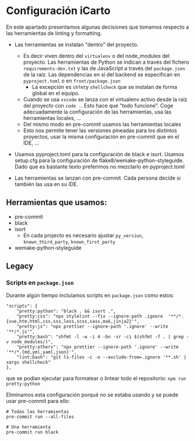 # Configuración iCarto

En este apartado presentamos algunas decisiones que tomamos respecto a las herramientas de linting y formatting.

-   Las herramientas se instalan "dentro" del proyecto.

    -   Es decir viven dentro del `virtualenv` o del node_modules del proyecto. Las herramientas de Python se indican a través del fichero `requirements-dev.txt` y las de JavaScript a través del `package.json` de la raíz. Las dependencias en sí del backend se especifican en `pyproject.toml` o en `front/package.json`
        -   La excepción es `shfmt`y `shellcheck` que se instalan de forma global en el equipo.
    -   Cuando se usa `vscode` se lanza con el virtualenv activo desde la raíz del proyecto con `code .`. Esto hace que "todo funcione". Coge adecuadamente la configuración de las herramientas, usa las herramientas locales, ...
    -   Del mismo modo en pre-commit usamos las herramientas locales
    -   Esto nos permite tener las versiones pineadas para los distintos proyectos, usar la misma configuración en pre-commit que en el IDE, ...

-   Usamos pyproject.toml para la configuración de black e isort. Usamos setup.cfg para la configuración de flake8/wemake-python-styleguide. Dado que es bastante texto preferimos no mezclarlo en pyproject.toml

-   Las herramientas se lanzan con pre-commit. Cada persona decide si también las usa en su IDE.

## Herramientas que usamos:

-   pre-commit
-   black
-   isort
    -   En cada projecto es necesario ajustar `py_version`, `known_third_party`, `known_first_party`
-   wemake-python-styleguide

## Legacy

### Scripts en `package.json`

Durante algún tiempo incluíamos scripts en `package.json` como estos:

```
"scripts": {
    "pretty:python": "black . && isort .",
    "pretty:css": "npx stylelint --fix --ignore-path .ignore  '**/*.{vue,htm,html,css,sss,less,scss,sass,mak,jinja2}'",
    "pretty:js": "npx prettier --ignore-path '.ignore' --write '**/*.js'",
    "pretty:bash": "shfmt -l -w -i 4 -bn -sr -ci $(shfmt -f . | grep -v node_modules/)",
    "pretty:others": "npx prettier --ignore-path '.ignore' --write '**/*.{md,yml,yaml,json}'",
    "lint:bash": "git ls-files -c -o --exclude-from=.ignore '**.sh' | xargs shellcheck"
},
```

que se podían ejecutar para formatear o lintear todo el repositorio: `npm run pretty:python`

Eliminamos esta configuración porqué no se estaba usando y se puede usar pre-commit para ello:

```
# Todas las herramientas
pre-commit run --all-files

# Una herramienta
pre-commit run black
```
